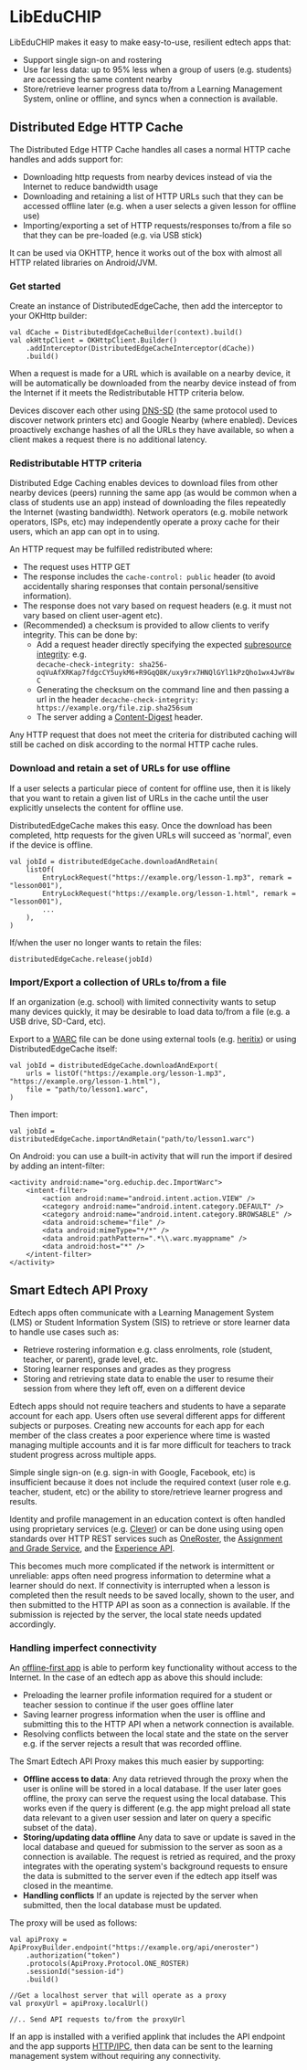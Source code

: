 # LibEduCHIP

LibEduCHIP makes it easy to make easy-to-use, resilient edtech apps that:

* Support single sign-on and rostering
* Use far less data: up to 95% less when a group of users (e.g. students) are accessing
  the same content nearby
* Store/retrieve learner progress data to/from a Learning Management System, online or offline, 
  and syncs when a connection is available.

## Distributed Edge HTTP Cache

The Distributed Edge HTTP Cache handles all cases a normal HTTP cache handles and adds support for:
* Downloading http requests from nearby devices instead of via the Internet to reduce bandwidth usage
* Downloading and retaining a list of HTTP URLs such that they can be accessed offline later (e.g. when a user selects
a given lesson for offline use)
* Importing/exporting a set of HTTP requests/responses to/from a file so that they can be pre-loaded (e.g. via USB stick)

It can be used via OKHTTP, hence it works out of the box with almost all HTTP related libraries on Android/JVM.

### Get started

Create an instance of DistributedEdgeCache, then add the interceptor to your OKHttp builder:

```
val dCache = DistributedEdgeCacheBuilder(context).build()
val okHttpClient = OKHttpClient.Builder()
    .addInterceptor(DistributedEdgeCacheInterceptor(dCache))
    .build()
```

When a request is made for a URL which is available on a nearby device, it will be automatically
be downloaded from the nearby device instead of from the Internet if it meets the Redistributable 
HTTP criteria below.

Devices discover each other using [DNS-SD](http://www.dns-sd.org/) (the same protocol used to discover
network printers etc) and Google Nearby (where enabled). Devices proactively exchange hashes of all
the URLs they have available, so when a client makes a request there is no additional latency.

### Redistributable HTTP criteria

Distributed Edge Caching enables devices to download files from other nearby devices (peers)
running the same app (as would be common when a class of students use an app) instead of
downloading the files repeatedly the Internet (wasting bandwidth). Network operators (e.g.
mobile network operators, ISPs, etc) may independently operate a proxy cache for their users,
which an app can opt in to using.

An HTTP request may be fulfilled redistributed where:

* The request uses HTTP GET 
* The response includes the ```cache-control: public``` header (to avoid accidentally sharing 
responses that contain personal/sensitive information).
* The response does not vary based on request headers (e.g. it must not vary based on client user-agent etc).
* (Recommended) a checksum is provided to allow clients to verify integrity. This can be done by:
  * Add a request header directly specifying the expected [subresource integrity](https://developer.mozilla.org/en-US/docs/Web/Security/Subresource_Integrity):
  e.g.  
  ```decache-check-integrity: sha256-oqVuAfXRKap7fdgcCY5uykM6+R9GqQ8K/uxy9rx7HNQlGYl1kPzQho1wx4JwY8wC```
  * Generating the checksum on the command line and then passing a url in the header 
  ```decache-check-integrity: https://example.org/file.zip.sha256sum```
  * The server adding a [Content-Digest](https://developer.mozilla.org/en-US/docs/Web/HTTP/Headers/Content-Digest) header.

Any HTTP request that does not meet the criteria for distributed caching will still be cached 
on disk according to the normal HTTP cache rules.


### Download and retain a set of URLs for use offline

If a user selects a particular piece of content for offline use, then it is likely that you want to retain a given list
of URLs in the cache until the user explicitly unselects the content for offline use. 

DistributedEdgeCache makes this easy. Once the download has been completed, http requests for the given URLs will 
succeed as 'normal', even if the device is offline.

```
val jobId = distributedEdgeCache.downloadAndRetain(
    listOf(
        EntryLockRequest("https://example.org/lesson-1.mp3", remark = "lesson001"),
        EntryLockRequest("https://example.org/lesson-1.html", remark = "lesson001"),
        ...
    ),
)    
```

If/when the user no longer wants to retain the files:
```
distributedEdgeCache.release(jobId)
```

### Import/Export a collection of URLs to/from a file

If an organization (e.g. school) with limited connectivity wants to setup many devices quickly, it may be desirable
to load data to/from a file (e.g. a USB drive, SD-Card, etc).

Export to a [WARC](https://en.wikipedia.org/wiki/WARC_(file_format)) file can be done using external tools (e.g. 
[heritix](https://github.com/internetarchive/heritrix3)) or using DistributedEdgeCache itself:
```
val jobId = distributedEdgeCache.downloadAndExport(
    urls = listOf("https://example.org/lesson-1.mp3", "https://example.org/lesson-1.html"),
    file = "path/to/lesson1.warc",
)
```

Then import:
```
val jobId = distributedEdgeCache.importAndRetain("path/to/lesson1.warc")
```

On Android: you can use a built-in activity that will run the import if desired by adding an intent-filter:

```
<activity android:name="org.educhip.dec.ImportWarc">
    <intent-filter>
        <action android:name="android.intent.action.VIEW" />
        <category android:name="android.intent.category.DEFAULT" />
        <category android:name="android.intent.category.BROWSABLE" />
        <data android:scheme="file" />
        <data android:mimeType="*/*" />
        <data android:pathPattern=".*\\.warc.myappname" />
        <data android:host="*" />
    </intent-filter>
</activity>
```

## Smart Edtech API Proxy

Edtech apps often communicate with a Learning Management System (LMS) or Student Information System (SIS) to 
retrieve or store learner data to handle use cases such as:

* Retrieve rostering information e.g. class enrolments, role (student, teacher, or parent), grade level, etc.
* Storing learner responses and grades as they progress
* Storing and retrieving state data to enable the user to resume their session from where they left off, even on a 
different device

Edtech apps should not require teachers and students to have a separate account for each app. Users often use several
different apps for different subjects or purposes. Creating new accounts for each app for each member of the class 
creates a poor experience where time is wasted managing multiple accounts and it is far more difficult for teachers to 
track student progress across multiple apps. 

Simple single sign-on (e.g. sign-in with Google, Facebook, etc) is 
insufficient because it does not include the required context (user role e.g. teacher, student, etc) or the ability to 
store/retrieve learner progress and results.

Identity and profile management in an education context is often handled using proprietary services (e.g. [Clever](https://www.clever.com/)) 
or can be done using using open standards over HTTP REST services such as [OneRoster](https://www.1edtech.org/standards/oneroster), 
the [Assignment and Grade Service](https://www.imsglobal.org/spec/lti-ags/v2p0/), and the [Experience API](https://www.xapi.com/). 

This becomes much more complicated if the network is intermittent or unreliable: apps often need 
progress information to determine what a learner should do next. If connectivity is interrupted when a lesson is 
completed then the result needs to be saved locally, shown to the user, and then submitted to the HTTP API as soon as a
connection is available. If the submission is rejected by the server, the local state needs updated accordingly.

### Handling imperfect connectivity

An [offline-first app](https://developer.android.com/topic/architecture/data-layer/offline-first) is able to perform key 
functionality without access to the Internet. In the case of an edtech app as above this should include:

* Preloading the learner profile information required for a student or teacher session to continue if the user goes 
offline later
* Saving learner progress information when the user is offline and submitting this to the HTTP API when a network 
connection is available.
* Resolving conflicts between the local state and the state on the server e.g. if the server rejects a result that was
recorded offline.

The Smart Edtech API Proxy makes this much easier by supporting:

* **Offline access to data**: Any data retrieved through the proxy when the 
user is online will be stored in a local database. If the user later goes offline, the proxy can serve the request using
the local database. This works even if the query is different (e.g. the app might preload all state data relevant to a 
given user session and later on query a specific subset of the data).
* **Storing/updating data offline** Any data to save or update is saved in the local database and queued for submission 
to the server as soon as a connection is available. The request is retried as required, and the proxy integrates with 
the operating system's background requests to ensure the data is submitted to the server even if the edtech app itself 
was closed in the meantime.
* **Handling conflicts** If an update is rejected by the server when submitted, then the local database must be updated.

The proxy will be used as follows:
```
val apiProxy = ApiProxyBuilder.endpoint("https://example.org/api/oneroster")
    .authorization("token")
    .protocols(ApiProxy.Protocol.ONE_ROSTER)
    .sessionId("session-id")
    .build()

//Get a localhost server that will operate as a proxy 
val proxyUrl = apiProxy.localUrl()
 
//.. Send API requests to/from the proxyUrl    
```

If an app is installed with a verified applink that includes the API endpoint and the app supports 
[HTTP/IPC](https://github.com/UstadMobile/HTTP-IPC-Spec), then data can be sent to the learning 
management system without requiring any connectivity.


